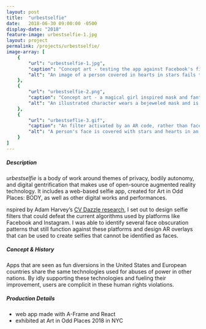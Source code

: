 ```yaml
---
layout: post
title:  "urbestselfie"
date:   2018-06-30 09:00:00 -0500
display-date: "2018"
feature-image: urbestselfie-1.jpg
layout: project
permalink: /projects/urbestselfie/
image-array: [
    {
        "url": "urbestselfie-1.jpg",
        "caption": "Concept art - testing the app against Facebook's filters.",
        "alt": "An image of a person covered in hearts in stars fails to be recognized as a face."
    },
    {
        "url": "urbestselfie-2.png",
        "caption": "Concept art - a magical girl inspired mask and fantasy world.",
        "alt": "An illustrated character wears a bejeweled mask and is accompanied by an animal companion."
    },
    {
        "url": "urbestseflie-3.gif",
        "caption": "An filter activated by an AR code, rather than face-tracking technology.",
        "alt": "A person's face is covered with stars and hearts in an animated gif."
    }
]
---
```


##### Description

*urbestselfie* is a body of work around themes of privacy, bodily autonomy, and digital gentrification that makes use of open-source augmented reality technology. It includes a web-based selfie app, created for Art in Odd Places: BODY, as well as other digital works and performances.

nspired by Adam Harvey’s [CV Dazzle research](https://cvdazzle.com/), I set out to design selfie filters that could defeat the current algorithms used by platforms like Facebook and Instagram. I was able to identify several face obscuration patterns that still function against these platforms and design AR overlays that can be used to create selfies that cannot be identified as faces.

##### Concept & History

Apps that are seen as fun diversions in the United States and European countries share the same technologies used for abuses of power in other nations. By idly supporting these technologies and fueling their improvement, users are complicit in these human rights violations.

##### Production Details

- web app made with A-Frame and React
- exhibited at Art in Odd Places 2018 in NYC